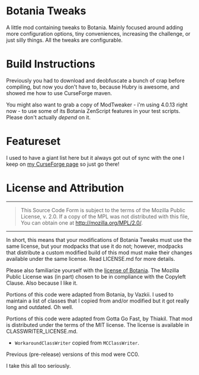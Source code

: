 Botania Tweaks
==============

A little mod containing tweaks to Botania. Mainly focused around adding more configuration options, tiny conveniences, increasing the challenge, or just silly things. All the tweaks are configurable.

Build Instructions
==================

Previously you had to download and deobfuscate a bunch of crap before compiling, but now you don't have to, because Hubry is awesome, and showed me how to use CurseForge maven.

You might also want to grab a copy of ModTweaker - i'm using 4.0.13 right now - to use some of its Botania ZenScript features in your test scripts. Please don't actually *depend* on it.

Featureset
==========

I used to have a giant list here but it always got out of sync with the one I keep on [my CurseForge page](https://minecraft.curseforge.com/projects/botania-tweaks) so just go there!

License and Attribution
=======================

---

> This Source Code Form is subject to the terms of the Mozilla Public License, v. 2.0. If a copy of the MPL was not distributed with this file, You can obtain one at http://mozilla.org/MPL/2.0/.

---

In short, this means that your modifications of Botania Tweaks must use the same license, but your modpacks that use it do not; however, modpacks that distribute a custom modified build of this mod must make their changes available under the same license. Read LICENSE.md for more details.

Please also familiarize yourself with the [license of Botania](https://botaniamod.net/license.php). The Mozilla Public License was (in part) chosen to be in compliance with the Copyleft Clause. Also because I like it.

Portions of this code were adapted from Botania, by Vazkii. I used to maintain a list of classes that I copied from and/or modified but it got really long and outdated. Oh well.

Portions of this code were adapted from Gotta Go Fast, by Thiakil. That mod is distributed under the terms of the MIT license. The license is available in CLASSWRITER_LICENSE.md.

* `WorkaroundClassWriter` copied from `MCClassWriter`.

Previous (pre-release) versions of this mod were CC0.

I take this all too seriously.